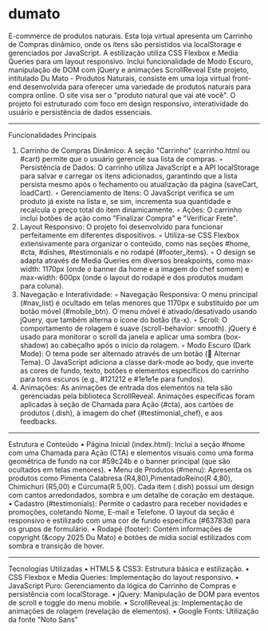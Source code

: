 # dumato
E-commerce de produtos naturais. Esta loja virtual apresenta um Carrinho de Compras dinâmico, onde os itens são persistidos via localStorage e gerenciados por JavaScript. A estilização utiliza CSS Flexbox e Media Queries para um layout responsivo. Inclui funcionalidade de Modo Escuro, manipulação de DOM com jQuery e animações ScrollReveal
Este projeto, intitulado Du Mato - Produtos Naturais, consiste em uma loja virtual front-end desenvolvida para oferecer uma variedade de produtos naturais para compra online. O site visa ser o "produto natural que vai até você".
O projeto foi estruturado com foco em design responsivo, interatividade do usuário e persistência de dados essenciais.

--------------------------------------------------------------------------------
Funcionalidades Principais
1. Carrinho de Compras Dinâmico: A seção "Carrinho" (carrinho.html ou #cart) permite que o usuário gerencie sua lista de compras.
    ◦ Persistência de Dados: O carrinho utiliza JavaScript e a API localStorage para salvar e carregar os itens adicionados, garantindo que a lista persista mesmo após o fechamento ou atualização da página (saveCart, loadCart).
    ◦ Gerenciamento de Itens: O JavaScript verifica se um produto já existe na lista e, se sim, incrementa sua quantidade e recalcula o preço total do item dinamicamente.
    ◦ Ações: O carrinho inclui botões de ação como "Finalizar Compra" e "Verificar Frete".
2. Layout Responsivo: O projeto foi desenvolvido para funcionar perfeitamente em diferentes dispositivos.
    ◦ Utiliza-se CSS Flexbox extensivamente para organizar o conteúdo, como nas seções #home, #cta, #dishes, #testimonials e no rodapé (#footer_items).
    ◦ O design se adapta através de Media Queries em diversos breakpoints, como max-width: 1170px (onde o banner da home e a imagem do chef somem) e max-width: 600px (onde o layout do rodapé e dos produtos mudam para coluna).
3. Navegação e Interatividade:
    ◦ Navegação Responsiva: O menu principal (#nav_list) é ocultado em telas menores que 1170px e substituído por um botão móvel (#mobile_btn). O menu móvel é ativado/desativado usando jQuery, que também alterna o ícone do botão (fa-x).
    ◦ Scroll: O comportamento de rolagem é suave (scroll-behavior: smooth). jQuery é usado para monitorar o scroll da janela e aplicar uma sombra (box-shadow) ao cabeçalho após o início da rolagem.
    ◦ Modo Escuro (Dark Mode): O tema pode ser alternado através de um botão (🌙 Alternar Tema). O JavaScript adiciona a classe dark-mode ao body, que inverte as cores de fundo, texto, botões e elementos específicos do carrinho para tons escuros (e.g., #121212 e #1e1e1e para fundos).
4. Animações: As animações de entrada dos elementos na tela são gerenciadas pela biblioteca ScrollReveal. Animações específicas foram aplicadas à seção de Chamada para Ação (#cta), aos cartões de produtos (.dish), à imagem do chef (#testimonial_chef), e aos feedbacks.

--------------------------------------------------------------------------------
Estrutura e Conteúdo
• Página Inicial (index.html): Inclui a seção #home com uma Chamada para Ação (CTA) e elementos visuais como uma forma geométrica de fundo na cor #59c24b e o banner principal (que são ocultados em telas menores).
• Menu de Produtos (#menu): Apresenta os produtos como Pimenta Calabresa (R4,80),PimentadoReino(R 4,80), Chimichuri (R5,00) e
Cúrcuma(R 5,00). Cada item (.dish) possui um design com cantos arredondados, sombra e um detalhe de coração em destaque.
• Cadastro (#testimonials): Permite o cadastro para receber novidades e promoções, coletando Nome, E-mail e Telefone. O layout da seção é responsivo e estilizado com uma cor de fundo específica (#63783d) para os grupos de formulário.
• Rodapé (footer): Contém informações de copyright (&copy 2025 Du Mato) e botões de mídia social estilizados com sombra e transição de hover.

--------------------------------------------------------------------------------
Tecnologias Utilizadas
• HTML5 & CSS3: Estrutura básica e estilização.
• CSS Flexbox e Media Queries: Implementação do layout responsivo.
• JavaScript Puro: Gerenciamento da lógica do Carrinho de Compras e persistência com localStorage.
• jQuery: Manipulação de DOM para eventos de scroll e toggle do menu mobile.
• ScrollReveal.js: Implementação de animações de rolagem (revelação de elementos).
• Google Fonts: Utilização da fonte "Noto Sans"
